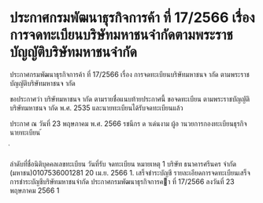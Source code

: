 
# ประกาศกรมพัฒนาธุรกิจการค้า ที่ 17/2566 เรื่อง การจดทะเบียนบริษัทมหาชนจำกัดตามพระราชบัญญัติบริษัทมหาชนจำกัด
      
      

      
      

  
 
 
ประกาศกรมพัฒนาธุรกิจการค้า 
ที่  17/2566 
เรื่อง   การจดทะเบียนบริษัทมหาชนจ ากัด 
ตามพระราชบัญญัติบริษัทมหาชนจ ากัด 
 
 
ขอประกาศว่า  บริษัทมหาชนจ ากัด  ตามรายชื่อแนบท้ายประกาศนี้  ขอจดทะเบียน 
ตามพระราชบัญญัติบริษัทมหาชนจ ากัด  พ.ศ.  2535  และนายทะเบียนได้รับจดทะเบียนแล้ว 
 
ประกาศ  ณ  วันที่  23  พฤษภาคม  พ.ศ.  2566 
รชนีกร  ด าเด่นงาม 
ผู้อ านวยการกองทะเบียนธุรกิจ 
นายทะเบียน 
้
 
่
 

ลําดับที่ชื่อนิติบุคคลเลขทะเบียน
วันที่รับ
 จดทะเบียน
หมายเหตุ
1 บริษัท ธนาคารศรีนคร จํากัด (มหาชน)0107536001281 20 เม.ย. 2566 1. เสร็จชําระบัญชี
รายละเอียดการจดทะเบียนเสร็จการชําระบัญชีบริษัทมหาชนจํากัด
ประกาศกรมพัฒนาธุรกิจการคา ที่ 17/2566 ลงวันที่ 23 พฤษภาคม 2566
1